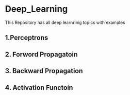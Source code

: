 # Deep_Learning
This Repository has all deep learnrinig topics with examples 


## 1.Perceptrons

## 2. Forword Propagatoin

## 3. Backward Propagation

## 4. Activation Functoin
